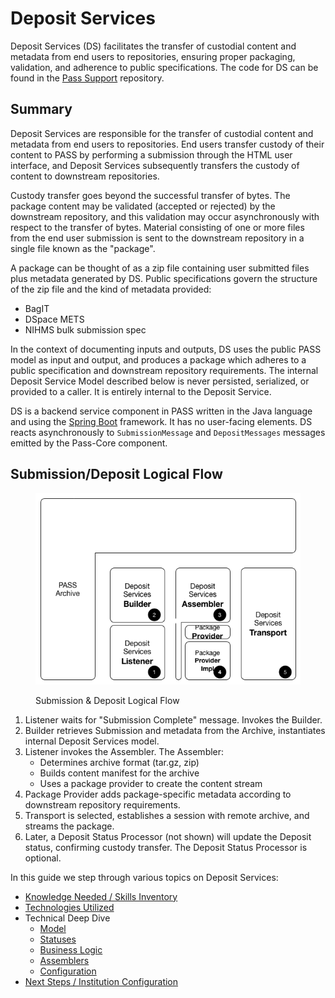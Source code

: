 # Deposit Services

Deposit Services (DS) facilitates the transfer of custodial content and metadata from end users to repositories, 
ensuring proper packaging, validation, and adherence to public specifications. The code for DS can be found in 
the [Pass Support](https://github.com/eclipse-pass/pass-support/tree/main/pass-deposit-services) repository.

## Summary

Deposit Services are responsible for the transfer of custodial content and metadata from end users to repositories. 
End users transfer custody of their content to PASS by performing a submission through the HTML user interface, and 
Deposit Services subsequently transfers the custody of content to downstream repositories.

Custody transfer goes beyond the successful transfer of bytes. The package content may be validated (accepted or rejected)
by the downstream repository, and this validation may occur asynchronously with respect to the transfer of bytes. 
Material consisting of one or more files from the end user submission is sent to the downstream repository in a single 
file known as the "package".

A package can be thought of as a zip file containing user submitted files plus metadata generated by DS. Public 
specifications govern the structure of the zip file and the kind of metadata provided:

* BagIT
* DSpace METS
* NIHMS bulk submission spec

In the context of documenting inputs and outputs, DS uses the public PASS model as input and output, and produces a
package which adheres to a public specification and downstream repository requirements. The internal Deposit Service
Model described below is never persisted, serialized, or provided to a caller. It is entirely internal to the Deposit
Service.

DS is a backend service component in PASS written in the Java language and using the 
[Spring Boot](https://spring.io/projects/spring-boot) framework. It has no user-facing elements. DS reacts asynchronously to `SubmissionMessage` and 
`DepositMessages` messages emitted by the Pass-Core component.

## Submission/Deposit Logical Flow

<figure>
    <img src="../../.gitbook/assets/ds-flow.png" alt="Submission & Deposit Logical Flow">
    <figcaption>
        <p>Submission & Deposit Logical Flow</p>
    </figcaption>
</figure>

1. Listener waits for "Submission Complete" message. Invokes the Builder.
2. Builder retrieves Submission and metadata from the Archive, instantiates internal Deposit Services model.
3. Listener invokes the Assembler. The Assembler:
   * Determines archive format (tar.gz, zip)
   * Builds content manifest for the archive
   * Uses a package provider to create the content stream
4. Package Provider adds package-specific metadata according to downstream repository requirements.
5. Transport is selected, establishes a session with remote archive, and streams the package.
6. Later, a Deposit Status Processor (not shown) will update the Deposit status, confirming custody transfer. The Deposit 
   Status Processor is optional.

In this guide we step through various topics on Deposit Services:

* [Knowledge Needed / Skills Inventory](./ds-know-need.md)
* [Technologies Utilized](./ds-tech-util.md)
* Technical Deep Dive
  * [Model](./ds-model.md)
  * [Statuses](./ds-status.md)
  * [Business Logic](./ds-business.md)
  * [Assemblers](./ds-assemblers.md)
  * [Configuration](./ds-configuration.md)
* [Next Steps / Institution Configuration](./ds-new-institution.md)
